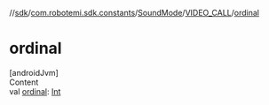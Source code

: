 //[sdk](../../../../index.md)/[com.robotemi.sdk.constants](../../index.md)/[SoundMode](../index.md)/[VIDEO_CALL](index.md)/[ordinal](ordinal.md)



# ordinal  
[androidJvm]  
Content  
val [ordinal](ordinal.md): [Int](https://kotlinlang.org/api/latest/jvm/stdlib/kotlin/-int/index.html)  



